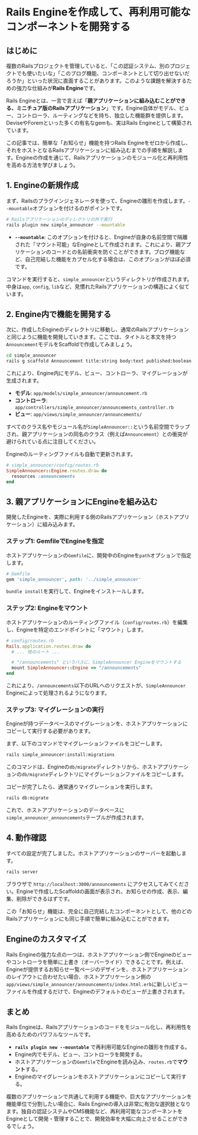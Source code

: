 # Rails Engineを作成して、再利用可能なコンポーネントを開発する

## はじめに

複数のRailsプロジェクトを管理していると、「この認証システム、別のプロジェクトでも使いたいな」「このブログ機能、コンポーネントとして切り出せないだろうか」といった状況に直面することがあります。このような課題を解決するための強力な仕組みが**Rails Engine**です。

Rails Engineとは、一言で言えば「**親アプリケーションに組み込むことができる、ミニチュア版のRailsアプリケーション**」です。Engine自体がモデル、ビュー、コントローラ、ルーティングなどを持ち、独立した機能群を提供します。DeviseやForemといった多くの有名なgemも、実はRails Engineとして構築されています。

この記事では、簡単な「お知らせ」機能を持つRails Engineをゼロから作成し、それをホストとなるRailsアプリケーションに組み込むまでの手順を解説します。Engineの作成を通じて、Railsアプリケーションのモジュール化と再利用性を高める方法を学びましょう。

## 1. Engineの新規作成

まず、Railsのプラグインジェネレータを使って、Engineの雛形を作成します。`--mountable`オプションを付けるのがポイントです。

```bash
# Railsアプリケーションのディレクトリの外で実行
rails plugin new simple_announcer --mountable
```

*   **`--mountable`**: このオプションを付けると、Engineが自身の名前空間で隔離された「マウント可能」なEngineとして作成されます。これにより、親アプリケーションのコードとの名前衝突を防ぐことができます。ブログ機能など、自己完結した機能をカプセル化する場合は、このオプションがほぼ必須です。

コマンドを実行すると、`simple_announcer`というディレクトリが作成されます。中身は`app`, `config`, `lib`など、見慣れたRailsアプリケーションの構造によく似ています。

## 2. Engine内で機能を開発する

次に、作成したEngineのディレクトリに移動し、通常のRailsアプリケーションと同じように機能を開発していきます。ここでは、タイトルと本文を持つ`Announcement`モデルをScaffoldで作成してみましょう。

```bash
cd simple_announcer
rails g scaffold Announcement title:string body:text published:boolean
```

これにより、Engine内にモデル、ビュー、コントローラ、マイグレーションが生成されます。

*   **モデル**: `app/models/simple_announcer/announcement.rb`
*   **コントローラ**: `app/controllers/simple_announcer/announcements_controller.rb`
*   **ビュー**: `app/views/simple_announcer/announcements/`

すべてのクラス名やモジュール名が`SimpleAnnouncer::`という名前空間でラップされ、親アプリケーションの同名のクラス（例えば`Announcement`）との衝突が避けられている点に注目してください。

Engineのルーティングファイルも自動で更新されます。

```ruby
# simple_announcer/config/routes.rb
SimpleAnnouncer::Engine.routes.draw do
  resources :announcements
end
```

## 3. 親アプリケーションにEngineを組み込む

開発したEngineを、実際に利用する側のRailsアプリケーション（ホストアプリケーション）に組み込みます。

### ステップ1: GemfileでEngineを指定

ホストアプリケーションの`Gemfile`に、開発中のEngineを`path`オプションで指定します。

```ruby
# Gemfile
gem 'simple_announcer', path: '../simple_announcer'
```

`bundle install`を実行して、Engineをインストールします。

### ステップ2: Engineをマウント

ホストアプリケーションのルーティングファイル（`config/routes.rb`）を編集し、Engineを特定のエンドポイントに「マウント」します。

```ruby
# config/routes.rb
Rails.application.routes.draw do
  # ... 他のルート ...

  # "/announcements" というパスに、SimpleAnnouncer Engineをマウントする
  mount SimpleAnnouncer::Engine => "/announcements"
end
```

これにより、`/announcements`以下のURLへのリクエストが、`SimpleAnnouncer` Engineによって処理されるようになります。

### ステップ3: マイグレーションの実行

Engineが持つデータベースのマイグレーションを、ホストアプリケーションにコピーして実行する必要があります。

まず、以下のコマンドでマイグレーションファイルをコピーします。

```bash
rails simple_announcer:install:migrations
```

このコマンドは、Engineの`db/migrate`ディレクトリから、ホストアプリケーションの`db/migrate`ディレクトリにマイグレーションファイルをコピーします。

コピーが完了したら、通常通りマイグレーションを実行します。

```bash
rails db:migrate
```

これで、ホストアプリケーションのデータベースに`simple_announcer_announcements`テーブルが作成されます。

## 4. 動作確認

すべての設定が完了しました。ホストアプリケーションのサーバーを起動します。

```bash
rails server
```

ブラウザで `http://localhost:3000/announcements` にアクセスしてみてください。Engineで作成したScaffoldの画面が表示され、お知らせの作成、表示、編集、削除ができるはずです。

この「お知らせ」機能は、完全に自己完結したコンポーネントとして、他のどのRailsアプリケーションにも同じ手順で簡単に組み込むことができます。

## Engineのカスタマイズ

Rails Engineの強力な点の一つは、ホストアプリケーション側でEngineのビューやコントローラを簡単に上書き（オーバーライド）できることです。例えば、Engineが提供するお知らせ一覧ページのデザインを、ホストアプリケーションのレイアウトに合わせたい場合、ホストアプリケーション側の`app/views/simple_announcer/announcements/index.html.erb`に新しいビューファイルを作成するだけで、Engineのデフォルトのビューが上書きされます。

## まとめ

Rails Engineは、Railsアプリケーションのコードをモジュール化し、再利用性を高めるためのパワフルなツールです。

*   **`rails plugin new --mountable`** で再利用可能なEngineの雛形を作成する。
*   Engine内でモデル、ビュー、コントローラを開発する。
*   ホストアプリケーションの`Gemfile`でEngineを読み込み、`routes.rb`で**マウント**する。
*   Engineのマイグレーションをホストアプリケーションにコピーして実行する。

複数のアプリケーションで共通して利用する機能や、巨大なアプリケーションを機能単位で分割したい場合に、Rails Engineの導入は非常に有効な選択肢となります。独自の認証システムやCMS機能など、再利用可能なコンポーネントをEngineとして開発・管理することで、開発効率を大幅に向上させることができるでしょう。

